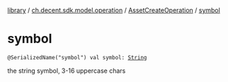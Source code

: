 [library](../../index.md) / [ch.decent.sdk.model.operation](../index.md) / [AssetCreateOperation](index.md) / [symbol](./symbol.md)

# symbol

`@SerializedName("symbol") val symbol: `[`String`](https://kotlinlang.org/api/latest/jvm/stdlib/kotlin/-string/index.html)

the string symbol, 3-16 uppercase chars


